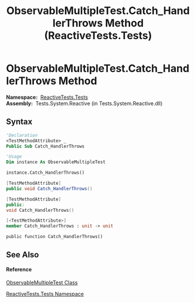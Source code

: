 ﻿---
title: ObservableMultipleTest.Catch_HandlerThrows Method  (ReactiveTests.Tests)
TOCTitle: Catch_HandlerThrows Method
ms:assetid: M:ReactiveTests.Tests.ObservableMultipleTest.Catch_HandlerThrows
ms:mtpsurl: https://msdn.microsoft.com/en-us/library/reactivetests.tests.observablemultipletest.catch_handlerthrows(v=VS.103)
ms:contentKeyID: 36620209
ms.date: 06/28/2011
mtps_version: v=VS.103
f1_keywords:
- ReactiveTests.Tests.ObservableMultipleTest.Catch_HandlerThrows
dev_langs:
- CSharp
- JScript
- VB
- FSharp
- c++
---

# ObservableMultipleTest.Catch\_HandlerThrows Method

**Namespace:**  [ReactiveTests.Tests](hh289046\(v=vs.103\).md)  
**Assembly:**  Tests.System.Reactive (in Tests.System.Reactive.dll)

## Syntax

``` vb
'Declaration
<TestMethodAttribute> _
Public Sub Catch_HandlerThrows
```

``` vb
'Usage
Dim instance As ObservableMultipleTest

instance.Catch_HandlerThrows()
```

``` csharp
[TestMethodAttribute]
public void Catch_HandlerThrows()
```

``` c++
[TestMethodAttribute]
public:
void Catch_HandlerThrows()
```

``` fsharp
[<TestMethodAttribute>]
member Catch_HandlerThrows : unit -> unit 
```

``` jscript
public function Catch_HandlerThrows()
```

## See Also

#### Reference

[ObservableMultipleTest Class](hh303586\(v=vs.103\).md)

[ReactiveTests.Tests Namespace](hh289046\(v=vs.103\).md)

